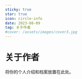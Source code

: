 ```yaml
---
sticky: true
star: true
icon: circle-info
date: 2023-08-09
tag: 关于作者
#cover: /assets/images/cover3.jpg
---
```


# 关于作者

将你的个人介绍和档案放置在此处。
